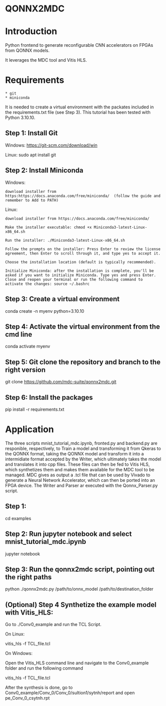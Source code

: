 # QONNX2MDC 


# Introduction

Python frontend to generate reconfigurable CNN accelerators on FPGAs from QONNX models.

It leverages the MDC tool and Vitis HLS.


# Requirements
    * git
    * miniconda 

It is needed to create a virtual environment with the packates included in the requirements.txt file (see Step 3). 
This tutorial has been tested with Python 3.10.10.

## Step 1: Install Git
Windows: 
    https://git-scm.com/download/win

Linux: 
    sudo apt install git

## Step 2: Install Miniconda 
Windows: 

    download installer from https:https://docs.anaconda.com/free/miniconda/  (follow the guide and remember to Add to PATH)

Linux: 

    download installer from https://docs.anaconda.com/free/miniconda/

    Make the installer executable: chmod +x Miniconda3-latest-Linux-x86_64.sh

    Run the installer: ./Miniconda3-latest-Linux-x86_64.sh

    Follow the prompts on the installer: Press Enter to review the license agreement, then Enter to scroll through it, and type yes to accept it.

    Choose the installation location (default is typically recommended).

    Initialize Miniconda: after the installation is complete, you'll be asked if you want to initialize Miniconda. Type yes and press Enter. Close and reopen your terminal or run the following command to activate the changes: source ~/.bashrc

## Step 3: Create a virtual environment
conda create -n myenv python=3.10.10

## Step 4: Activate the virtual environment from the cmd line
conda activate myenv

## Step 5: Git clone the repository and branch to the right version
git clone https://github.com/mdc-suite/qonnx2mdc.git

## Step 6: Install the packages
pip install -r requirements.txt


# Application
The three scripts mnist_tutorial_mdc.ipynb, fronted.py and backend.py are responible, respectively, to Train a model and transforming it from Qkeras to the QONNX format, taking the QONNX model and transform it into a intermidiate format
accepted by the Writer, which ultimately takes the model and translates it into cpp files. These files can then be fed to Vitis HLS, which synthetizes them and makes them available for 
the MDC tool to be managed. MDC gives as output a .tcl file that can be used by Vivado to generate a Neural Network Accelerator, which can then be ported into an FPGA device. The Writer and Parser ar executed with the Qonnx_Parser.py script.



## Step 1: 
cd examples

## Step 2: Run jupyter notebook and select mnist_tutorial_mdc.ipynb
jupyter notebook


## Step 3: Run the qonnx2mdc script, pointing out the right paths
python ./qonnx2mdc.py /path/to/onnx_model /path/to/destination_folder

## (Optional) Step 4 Synthetize the example model with Vitis_HLS:
Go to ./Conv0_example and run the TCL Script.

On Linux: 

vitis_hls -f TCL_file.tcl

On Windows: 

Open the Vitis_HLS command line and navigate to the Conv0_example folder and run the following command

vitis_hls -f TCL_file.tcl

After the synthesis is done, go to Conv0_example/Conv_0/Conv_0/sultion1/sytnh/report and open pe_Conv_0_csytnh.rpt


